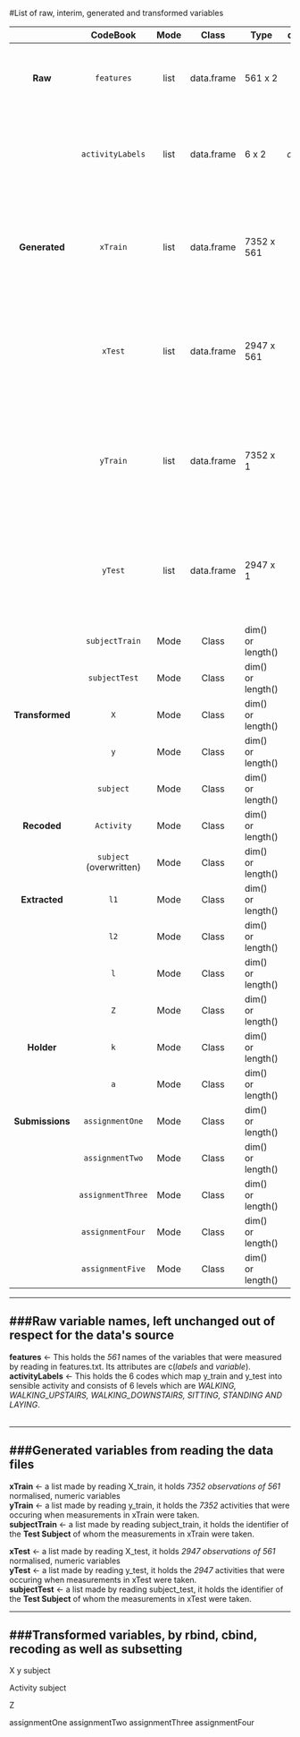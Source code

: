 #List of raw, interim, generated and transformed variables<br>

|               |   CodeBook             |  Mode  |  Class       |Type|  dim() or length()  |  Source         |  Remarks  |
|:-------------:|:---------------------: |:------:|:------------:|---|:-------------------:|:---------------:|-----------|
|**Raw**        |`features`              |  list  |  data.frame  |  561 x 2            | *features.txt*  |  *features* holds the names of measured variables in its $variable attribute |
|               |`activityLabels`        |  list  |  data.frame  |  6 x 2              |  *activity_labels.txt*  |  *activityLabels* holds the mapping of the numeric code in *y* to the activity type in 6 factor levels  |
|**Generated**  |`xTrain`                |  list  |  data.frame  |  7352 x 561         |  *X_train.txt*  |  Training dataset holding normalised, numeric values of 561 measurements of 7352 combinations of subjects/activity |
|               |`xTest`                 |  list  |  data.frame  |  2947 x 561         |  *X_test.txt*  |  Test dataset holding normalised, numeric values of 561 measurements of 2947 combinations of subjects/activity |
|               |`yTrain`                |  list  |  data.frame  |  7352 x 1           |  *y_train.txt*  |  Training dataset holding activities taking place while xTrain was being measured. Needs to be recoded into factors  |
|               |`yTest`                 |  list  |  data.frame  |  2947 x 1           |  *y_test.txt*   |  Test dataset holding activities taking place while xTest was being measured. Needs to be recoded into factors  | 
|               |`subjectTrain`          |  Mode  |  Class  |  dim() or length()  |  Source  |  Remarks  |
|               |`subjectTest`           |  Mode  |  Class  |  dim() or length()  |  Source  |  Remarks  |
|**Transformed**|`X`                     |  Mode  |  Class  |  dim() or length()  |  Source  |  Remarks  |
|               |`y`                     |  Mode  |  Class  |  dim() or length()  |  Source  |  Remarks  |
|               |`subject`               |  Mode  |  Class  |  dim() or length()  |  Source  |  Remarks  |
|**Recoded**    |`Activity`              |  Mode  |  Class  |  dim() or length()  |  Source  |  Remarks  |
|               |`subject` (overwritten) |  Mode  |  Class  |  dim() or length()  |  Source  |  Remarks  |
|**Extracted**  |`l1`                    |  Mode  |  Class  |  dim() or length()  |  Source  |  Remarks  |
|               |`l2`                    |  Mode  |  Class  |  dim() or length()  |  Source  |  Remarks  |
|               |`l`                     |  Mode  |  Class  |  dim() or length()  |  Source  |  Remarks  |
|               |`Z`                     |  Mode  |  Class  |  dim() or length()  |  Source  |  Remarks  |
|**Holder**     |`k`                     |  Mode  |  Class  |  dim() or length()  |  Source  |  Remarks  |
|               |`a`                     |  Mode  |  Class  |  dim() or length()  |  Source  |  Remarks  |
|**Submissions**|`assignmentOne`         |  Mode  |  Class  |  dim() or length()  |  Source  |  Remarks  |
|               |`assignmentTwo`         |  Mode  |  Class  |  dim() or length()  |  Source  |  Remarks  |
|               |`assignmentThree`       |  Mode  |  Class  |  dim() or length()  |  Source  |  Remarks  |
|               |`assignmentFour`        |  Mode  |  Class  |  dim() or length()  |  Source  |  Remarks  |
|               |`assignmentFive`        |  Mode  |  Class  |  dim() or length()  |  Source  |  Remarks  |




---
###Raw variable names, left unchanged out of respect for the data's source
---
**features** <- This holds the *561* names of the variables that were measured by reading in features.txt. Its attributes are c(*labels* and *variable*).<br>
**activityLabels** <- This holds the 6 codes which map y_train and y_test into sensible activity and consists of 6 levels which are *WALKING, WALKING_UPSTAIRS, WALKING_DOWNSTAIRS, SITTING, STANDING AND LAYING*.<br><br>

---
###Generated variables from reading the data files
---
**xTrain** <- a list made by reading X_train, it holds *7352 observations of 561* normalised, numeric variables<br>
**yTrain** <- a list made by reading y_train, it holds the *7352* activities that were occuring when measurements in xTrain were taken.<br>
**subjectTrain** <- a list made by reading subject_train, it holds the identifier of the **Test Subject** of whom the measurements in xTrain were taken.<br>

**xTest** <- a list made by reading X_test, it holds *2947 observations of 561* normalised, numeric variables<br>
**yTest** <- a list made by reading y_test, it holds the *2947* activities that were occuring when measurements in xTest were taken.<br>
**subjectTest** <- a list made by reading subject_test, it holds the identifier of the **Test Subject** of whom the measurements in xTest were taken.<br>

---
###Transformed variables, by rbind, cbind, recoding as well as subsetting
---
X
y
subject

Activity
subject

Z

assignmentOne
assignmentTwo
assignmentThree
assignmentFour
